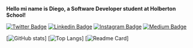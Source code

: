 **Hello mi name is Diego, a Software Developer student at Holberton School!**

[![Twitter Badge](https://img.shields.io/badge/-@XvariaDev-00acee?style=flat&logo=Twitter&logoColor=white)](https://twitter.com/intent/follow?screen_name=XvariaDev "Follow on Twitter")
[![Linkedin Badge](https://img.shields.io/badge/-XvariaDev-blue?style=flat-square&logo=Linkedin&logoColor=white&link=https://www.linkedin.com/in/wisvem/)](https://www.linkedin.com/in/XvariaDev/)
[![Instagram Badge](https://img.shields.io/badge/-dreamahu_-orange?style=flat-square&logo=instagram&logoColor=white&link=https://instagram.com/wisvem/)](https://instagram.com/dreamahu_)
[![Medium Badge](https://img.shields.io/badge/-@XvariaDev-black?style=flat-square&labelColor=black&logo=Medium&link=https://medium.com/@XvariaDev/)](https://medium.com/@XvariaDev)

[![GitHub stats](https://github-readme-stats.vercel.app/api?username=Xvaria&show_icons=true&theme=gotham)]
[![Top Langs](https://github-readme-stats.vercel.app/api/top-langs/?username=Xvaria&layout=compact&theme=gotham)]
[![Readme Card](https://github-readme-stats.vercel.app/api/pin/?username=Xvaria&repo=Bobots&theme=gotham)]

<!--
[<img align="left" alt="DFA | Facebook" width="35px" src="https://i.imgur.com/IBjq8wx.png" />][facebook]

[<img align="left" alt="DFA | Instagram" width="35px" src="https://i.imgur.com/M6yBwxS.png" />][instagram]

[<img align="left" alt="DFA | Twitter" width="35px" src="https://i.imgur.com/iYkheW1.png" />][Twitter]

[<img align="left" alt="DFA | Medium" width="50px" src="https://cdn.freebiesupply.com/images/large/2x/medium-icon-white-on-black.png" />][Medium]

[instagram]: https://www.instagram.com/dreamahu_/
[Twitter]: https://www.twitter.com/XvariaDev/
[Medium]: https://www.medium.com/@XvariaDev
-->
